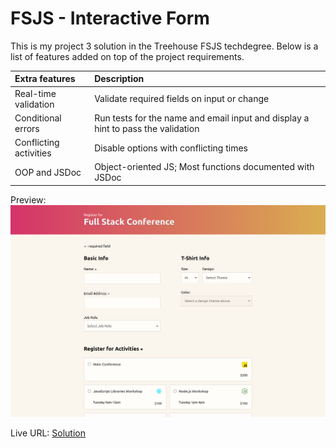 # FSJS - Interactive Form

This is my project 3 solution in the Treehouse FSJS techdegree. Below is a list of features added on top of the project requirements.

| Extra features         | Description                                                                      |
| :--------------------- | :------------------------------------------------------------------------------- |
| Real-time validation   | Validate required fields on input or change                                      |
| Conditional errors     | Run tests for the name and email input and display a hint to pass the validation |
| Conflicting activities | Disable options with conflicting times                                           |
| OOP and JSDoc          | Object-oriented JS; Most functions documented with JSDoc                         |

Preview: 
![Interactive Form](./img/fsjs_interactive_form.png)

Live URL: [Solution](https://kalrog-dev.github.io/fsjs_interactive_form/)